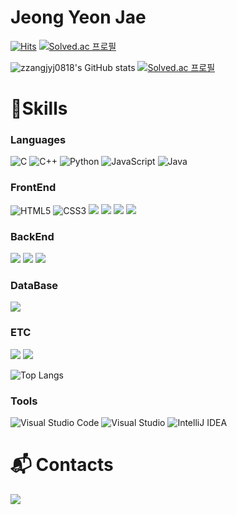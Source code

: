 # Jeong Yeon Jae       
    
[![Hits](https://hits.seeyoufarm.com/api/count/incr/badge.svg?url=https%3A%2F%2Fgithub.com%2Fzzangjyj0818&count_bg=%2379C83D&title_bg=%23555555&icon=&icon_color=%23E7E7E7&title=hits&edge_flat=false)](https://hits.seeyoufarm.com)
[![Solved.ac
프로필](http://mazassumnida.wtf/api/mini/generate_badge?boj=jyj010818)](https://solved.ac/jyj010818)

![zzangjyj0818's GitHub stats](https://github-readme-stats.vercel.app/api?username=zzangjyj0818&show_icons=true&theme=highcontrast)
[![Solved.ac 프로필](http://mazassumnida.wtf/api/v2/generate_badge?boj=jyj010818)](https://solved.ac/jyj010818/)

 
# 💪Skills
### Languages
![C](https://img.shields.io/badge/C-A8B9CC.svg?&style=for-the-badge&logo=C&logoColor=white)
![C++](https://img.shields.io/badge/C++-00599C.svg?&style=for-the-badge&logo=C++&logoColor=white)
![Python](https://img.shields.io/badge/Python-3776AB.svg?&style=for-the-badge&logo=Python&logoColor=white)
![JavaScript](https://img.shields.io/badge/JavaScript-F7DF1E.svg?&style=for-the-badge&logo=JavaScript&logoColor=white)
![Java](https://img.shields.io/badge/Java-007396.svg?&style=for-the-badge&logo=OpenJDK&logoColor=white)

### FrontEnd
![HTML5](https://img.shields.io/badge/HTML5-E34F26.svg?&style=for-the-badge&logo=HTML5&logoColor=white)
![CSS3](https://img.shields.io/badge/CSS3-1572B6.svg?&style=for-the-badge&logo=CSS3&logoColor=white)
<img src="https://img.shields.io/badge/sass-CC6699?style=for-the-badge&logo=sass&logoColor=white">
<img src="https://img.shields.io/badge/react-61DAFB?style=for-the-badge&logo=react&logoColor=black">
<img src="https://img.shields.io/badge/redux-764ABC?style=for-the-badge&logo=redux&logoColor=white">
<img src="https://img.shields.io/badge/reactquery-FF4154?style=for-the-badge&logo=reactquery&logoColor=white">

### BackEnd
<img src="https://img.shields.io/badge/node.js-339933?style=for-the-badge&logo=Node.js&logoColor=white"> <img src="https://img.shields.io/badge/spring-6DB33F?style=for-the-badge&logo=spring&logoColor=white"> <img src="https://img.shields.io/badge/springboot-6DB33F?style=for-the-badge&logo=springboot&logoColor=white">

### DataBase
<img src="https://img.shields.io/badge/mongoDB-47A248?style=for-the-badge&logo=MongoDB&logoColor=white"> 

### ETC
<img src="https://img.shields.io/badge/github-181717?style=for-the-badge&logo=github&logoColor=white"> <img src="https://img.shields.io/badge/git-F05032?style=for-the-badge&logo=git&logoColor=white">

![Top Langs](https://github-readme-stats.vercel.app/api/top-langs/?username=zzangjyj0818&layout=compact&theme=highcontrast)

### Tools
![Visual Studio Code](https://img.shields.io/badge/Visual%20Studio%20Code-5C2D91.svg?&style=for-the-badge&logo=Visual%20Studio%20Code&logoColor=white)
![Visual Studio](https://img.shields.io/badge/Visual%20Studio-007ACC.svg?&style=for-the-badge&logo=Visual%20Studio&logoColor=white)
![IntelliJ IDEA](https://img.shields.io/badge/IntelliJ%20IDEA-000000.svg?&style=for-the-badge&logo=IntelliJ%20IDEA&logoColor=white)

 
# :mailbox_with_mail: Contacts
<a href="mailto:zzangjyj0818@gmail.com" target="_blank"><img src="https://img.shields.io/badge/Gmail-EA4335?style=flat-square&logoGmail&logoColor=white" ></a>
 
